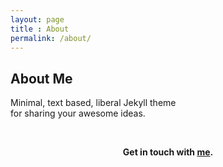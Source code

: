 ```yaml
---
layout: page
title : About
permalink: /about/
---
```


<h2>About Me</h2>
<p>Minimal, text based, liberal Jekyll theme<br>for sharing your awesome ideas.</p>
<br>
<center><p ><strong><span class="manual">Get in touch with <a href="mailto:arjitkapoor93@outlook.com">me</a>.
 </strong></p></center>







